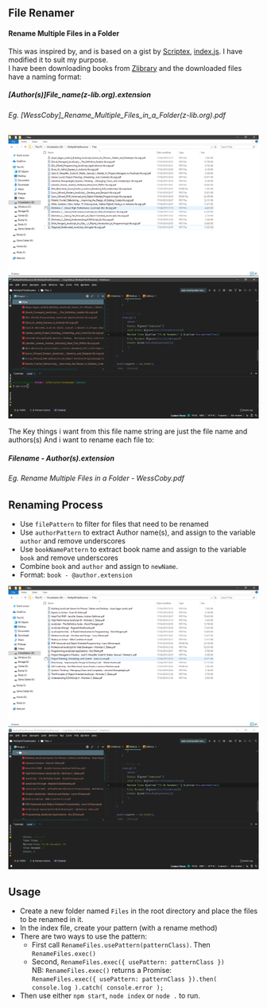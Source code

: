 ## File Renamer
#### Rename Multiple Files in a Folder

This was inspired by, and is based on a gist by [Scriptex](https://github.com/scriptex), [index.js](https://gist.github.com/scriptex/20536d8cda36221f91d69a6bd4a528b3).
I have modified it to suit my purpose. <br />
I have been downloading books from [Zlibrary](https://b-ok.cc/) and the downloaded files have a naming format:
##### \[Author\(s\)\]File_name\(z-lib.org\).extension
###### Eg. \[WessCoby\]_Rename_Multiple_Files_in_a_Folder(z-lib.org\).pdf

![Files: Before](./images/files_bfr.png)
![IDE: Before](./images/ide_bfr.png)

The Key things i want from this file name string are just the file name and authors(s)
And i want to rename each file to:
##### Filename - Author(s).extension
###### Eg. Rename Multiple Files in a Folder - WessCoby.pdf

##  Renaming Process

*   Use `filePattern` to filter for files that need to be renamed
*   Use `authorPattern` to extract Author name(s), and assign to the variable `author` and remove underscores
*   Use `bookNamePattern` to extract book name and assign to the variable `book` and remove underscores
*   Combine `book` and `author` and assign to `newName`. 
*   Format: `book - @author.extension`

![IDE: After](./images/files_aftr.png)
![Files: After](./images/ide_aftr.png)

## Usage
*   Create a new folder named `Files` in the root directory and place the files to be renamed in it.
*   In the index file, create your pattern (with a rename method)
*   There are two ways to use the pattern:
    *   First call `RenameFiles.usePattern(patternClass)`. Then `RenameFiles.exec()`
    *   Second, `RenameFiles.exec({ usePattern: patternClass })` <br />
NB: `RenameFiles.exec()` returns a Promise: <br />
    `RenameFiles.exec({ usePattern: patternClass }).then( console.log ).catch( console.error );`
*   Then use either `npm start`, `node index` or `node .` to run.
